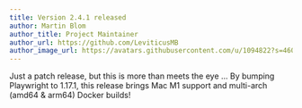 ```yaml
---
title: Version 2.4.1 released
author: Martin Blom
author_title: Project Maintainer
author_url: https://github.com/LeviticusMB
author_image_url: https://avatars.githubusercontent.com/u/1094822?s=460&v=4
---
```


Just a patch release, but this is more than meets the eye ... By bumping Playwright to 1.17.1, this release brings Mac
M1 support and multi-arch (amd64 & arm64) Docker builds!
